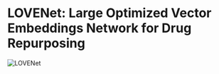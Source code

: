 # LOVENet: Large Optimized Vector Embeddings Network for Drug Repurposing
![LOVENet]([https://github.com/YourUsername/YourRepository/blob/main/images/lovenet-logo.png](https://github.com/KlickInc/brave-foundry-drug-repurposing/blob/main/images/LOVENet.png)https://github.com/KlickInc/brave-foundry-drug-repurposing/blob/main/images/LOVENet.png)
